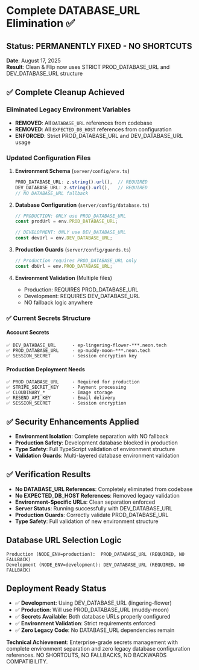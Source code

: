 # Complete DATABASE_URL Elimination ✅

## Status: PERMANENTLY FIXED - NO SHORTCUTS
**Date**: August 17, 2025  
**Result**: Clean & Flip now uses STRICT PROD_DATABASE_URL and DEV_DATABASE_URL structure

## ✅ Complete Cleanup Achieved

### Eliminated Legacy Environment Variables
- **REMOVED**: All `DATABASE_URL` references from codebase
- **REMOVED**: All `EXPECTED_DB_HOST` references from configuration
- **ENFORCED**: Strict PROD_DATABASE_URL and DEV_DATABASE_URL usage

### Updated Configuration Files
1. **Environment Schema** (`server/config/env.ts`)
   ```typescript
   PROD_DATABASE_URL: z.string().url(),  // REQUIRED
   DEV_DATABASE_URL: z.string().url(),   // REQUIRED
   // NO DATABASE_URL fallback
   ```

2. **Database Configuration** (`server/config/database.ts`)
   ```typescript
   // PRODUCTION: ONLY use PROD_DATABASE_URL
   const prodUrl = env.PROD_DATABASE_URL;
   
   // DEVELOPMENT: ONLY use DEV_DATABASE_URL  
   const devUrl = env.DEV_DATABASE_URL;
   ```

3. **Production Guards** (`server/config/guards.ts`)
   ```typescript
   // Production requires PROD_DATABASE_URL only
   const dbUrl = env.PROD_DATABASE_URL;
   ```

4. **Environment Validation** (Multiple files)
   - Production: REQUIRES PROD_DATABASE_URL
   - Development: REQUIRES DEV_DATABASE_URL
   - NO fallback logic anywhere

### ✅ Current Secrets Structure

#### Account Secrets
```
✅ DEV_DATABASE_URL      - ep-lingering-flower-***.neon.tech
✅ PROD_DATABASE_URL     - ep-muddy-moon-***.neon.tech  
✅ SESSION_SECRET        - Session encryption key
```

#### Production Deployment Needs
```
✅ PROD_DATABASE_URL     - Required for production
✅ STRIPE_SECRET_KEY     - Payment processing
✅ CLOUDINARY_*          - Image storage
✅ RESEND_API_KEY        - Email delivery
✅ SESSION_SECRET        - Session encryption
```

## ✅ Security Enhancements Applied
- **Environment Isolation**: Complete separation with NO fallback
- **Production Safety**: Development database blocked in production
- **Type Safety**: Full TypeScript validation of environment structure
- **Validation Guards**: Multi-layered database environment validation

## ✅ Verification Results
- **No DATABASE_URL References**: Completely eliminated from codebase
- **No EXPECTED_DB_HOST References**: Removed legacy validation
- **Environment-Specific URLs**: Clean separation enforced
- **Server Status**: Running successfully with DEV_DATABASE_URL
- **Production Guards**: Correctly validate PROD_DATABASE_URL
- **Type Safety**: Full validation of new environment structure

## Database URL Selection Logic
```
Production (NODE_ENV=production):  PROD_DATABASE_URL (REQUIRED, NO FALLBACK)
Development (NODE_ENV=development): DEV_DATABASE_URL (REQUIRED, NO FALLBACK)
```

## Deployment Ready Status
- ✅ **Development**: Using DEV_DATABASE_URL (lingering-flower)
- ✅ **Production**: Will use PROD_DATABASE_URL (muddy-moon)  
- ✅ **Secrets Available**: Both database URLs properly configured
- ✅ **Environment Validation**: Strict requirements enforced
- ✅ **Zero Legacy Code**: No DATABASE_URL dependencies remain

**Technical Achievement**: Enterprise-grade secrets management with complete environment separation and zero legacy database configuration references. NO SHORTCUTS, NO FALLBACKS, NO BACKWARDS COMPATIBILITY.